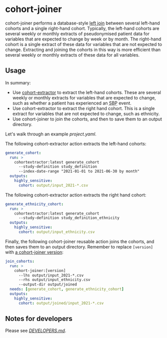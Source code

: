 # cohort-joiner

cohort-joiner performs a database-style [left join][] between several left-hand cohorts and a single right-hand cohort.
Typically, the left-hand cohorts are several weekly or monthly extracts of pseudonymised patient data for variables that are expected to change by week or by month.
The right-hand cohort is a single extract of these data for variables that are not expected to change.
Extracting and joining the cohorts in this way is more efficient than several weekly or monthly extracts of these data for all variables.

[left join]: https://en.wikipedia.org/wiki/Join_(SQL)#Left_outer_join

## Usage

In summary:

* Use [cohort-extractor][] to extract the left-hand cohorts.
  These are several weekly or monthly extracts for variables that are expected to change,
  such as whether a patient has experienced an <abbr title="Systolic Blood Pressure">SBP</abbr> event.
* Use cohort-extractor to extract the right hand cohort.
  This is a single extract for variables that are not expected to change, such as ethnicity.
* Use cohort-joiner to join the cohorts, and then to save them to an output directory.

Let's walk through an example _project.yaml_.

The following cohort-extractor action extracts the left-hand cohorts:

```yaml
generate_cohort:
  run: >
    cohortextractor:latest generate_cohort
      --study-definition study_definition
      --index-date-range "2021-01-01 to 2021-06-30 by month"
  outputs:
    highly_sensitive:
      cohort: output/input_2021-*.csv
```

The following cohort-extractor action extracts the right hand cohort:

```yaml
generate_ethnicity_cohort:
  run: >
    cohortextractor:latest generate_cohort
      --study-definition study_definition_ethnicity
  outputs:
    highly_sensitive:
      cohort: output/input_ethnicity.csv
```

Finally, the following cohort-joiner reusable action joins the cohorts, and then saves them to an output directory.
Remember to replace `[version]` with [a cohort-joiner version][1]:

```yaml
join_cohorts:
  run: >
    cohort-joiner:[version]
      --lhs output/input_2021-*.csv
      --rhs output/input_ethnicity.csv
      --output-dir output/joined
  needs: [generate_cohort, generate_ethnicity_cohort]
  outputs:
    highly_sensitive:
      cohort: output/joined/input_2021-*.csv
```

[1]: https://github.com/opensafely-actions/cohort-joiner/tags
[cohort-extractor]: https://docs.opensafely.org/actions-cohortextractor/

## Notes for developers

Please see [_DEVELOPERS.md_](DEVELOPERS.md).
